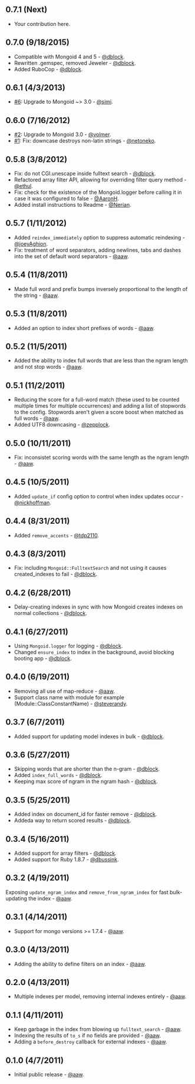 0.7.1 (Next)
------------

* Your contribution here.

0.7.0 (9/18/2015)
-----------------

* Compatible with Mongoid 4 and 5 - [@dblock](https://github.com/dblock).
* Rewritten .gemspec, removed Jeweler - [@dblock](https://github.com/dblock).
* Added RuboCop - [@dblock](https://github.com/dblock).

0.6.1 (4/3/2013)
----------------

* [#6](https://github.com/artsy/mongoid_fulltext/pull/6): Upgrade to Mongoid ~> 3.0 - [@simi](https://github.com/simi).

0.6.0 (7/16/2012)
-----------------

* [#2](https://github.com/artsy/mongoid_fulltext/pull/2): Upgrade to Mongoid 3.0 - [@volmer](https://github.com/volmer).
* [#1](https://github.com/artsy/mongoid_fulltext/pull/1): Fix: downcase destroys non-latin strings - [@netoneko](https://github.com/netoneko).

0.5.8 (3/8/2012)
----------------

* Fix: do not CGI.unescape inside fulltext search - [@dblock](https://github.com/dblock).
* Refactored array filter API, allowing for overriding filter query method - [@ethul](https://github.com/ethul).
* Fix: check for the existence of the Mongoid.logger before calling it in case it was configured to false - [@AaronH](https://github.com/AaronH).
* Added install instructions to Readme - [@Nerian](https://github.com/Nerian).

0.5.7 (1/11/2012)
-----------------

* Added `reindex_immediately` option to suppress automatic reindexing - [@joeyAghion](https://github.com/joeyAghion).
* Fix: treatment of word separators, adding newlines, tabs and dashes into the set of default word separators - [@aaw](https://github.com/aaw).

0.5.4 (11/8/2011)
-----------------

* Made full word and prefix bumps inversely proportional to the length of the string - [@aaw](https://github.com/aaw).

0.5.3 (11/8/2011)
-----------------

* Added an option to index short prefixes of words - [@aaw](https://github.com/aaw).

0.5.2 (11/5/2011)
-----------------

* Added the ability to index full words that are less than the ngram length and not stop words - [@aaw](https://github.com/aaw).

0.5.1 (11/2/2011)
-----------------

* Reducing the score for a full-word match (these used to be counted multiple times for multiple occurrences) and adding a list of stopwords to the config. Stopwords aren't given a score boost when matched as full words - [@aaw](https://github.com/aaw).
* Added UTF8 downcasing - [@zepplock](https://github.com/zepplock).

0.5.0 (10/11/2011)
-----------------

* Fix: inconsistet scoring words with the same length as the ngram length - [@aaw](https://github.com/aaw).

0.4.5 (10/5/2011)
-----------------

* Added `update_if` config option to control when index updates occur - [@nickhoffman](https://github.com/nickhoffman).

0.4.4 (8/31/2011)
-----------------

* Added `remove_accents` - [@tdp2110](https://github.com/tdp2110).

0.4.3 (8/3/2011)
----------------

* Fix: including `Mongoid::FulltextSearch` and not using it causes created_indexes to fail - [@dblock](https://github.com/dblock).

0.4.2 (6/28/2011)
-----------------

* Delay-creating indexes in sync with how Mongoid creates indexes on normal collections - [@dblock](https://github.com/dblock).

0.4.1 (6/27/2011)
-----------------

* Using `Mongoid.logger` for logging - [@dblock](https://github.com/dblock).
*	Changed `ensure_index` to index in the background, avoid blocking booting app - [@dblock](https://github.com/dblock).

0.4.0 (6/19/2011)
-----------------

* Removing all use of map-reduce - [@aaw](https://github.com/aaw).
* Support class name with module for example (Module::ClassConstantName) - [@steverandy](https://github.com/steverandy).

0.3.7 (6/7/2011)
----------------

*	Added support for updating model indexes in bulk - [@dblock](https://github.com/dblock).

0.3.6 (5/27/2011)
-----------------

* Skipping words that are shorter than the n-gram - [@dblock](https://github.com/dblock).
* Added `index_full_words` - [@dblock](https://github.com/dblock).
*	Keeping max score of ngram in the ngram hash - [@dblock](https://github.com/dblock).

0.3.5 (5/25/2011)
-----------------

* Added index on document_id for faster remove - [@dblock](https://github.com/dblock).
* Addeda way to return scored results - [@dblock](https://github.com/dblock).

0.3.4 (5/16/2011)
-----------------

* Added support for array filters - [@dblock](https://github.com/dblock).
* Added support for Ruby 1.8.7 - [@dbussink](https://github.com/dbussink).

0.3.2 (4/19/2011)
-----------------

Exposing `update_ngram_index` and `remove_from_ngram_index` for fast bulk-updating the index - [@aaw](https://github.com/aaw).

0.3.1 (4/14/2011)
-----------------

* Support for mongo versions >= 1.7.4 - [@aaw](https://github.com/aaw).

0.3.0 (4/13/2011)
-----------------

* Adding the ability to define filters on an index - [@aaw](https://github.com/aaw).

0.2.0 (4/13/2011)
-----------------

* Multiple indexes per model, removing internal indexes entirely - [@aaw](https://github.com/aaw).

0.1.1 (4/11/2011)
-----------------

* Keep garbage in the index from blowing up `fulltext_search` - [@aaw](https://github.com/aaw).
* Indexing the results of `to_s` if no fields are provided - [@aaw](https://github.com/aaw).
* Adding a `before_destroy` callback for external indexes - [@aaw](https://github.com/aaw).

0.1.0 (4/7/2011)
----------------

* Initial public release - [@aaw](https://github.com/aaw).
